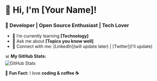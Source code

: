 # 👋 Hi, I'm [Your Name]!
### 🚀 Developer | Open Source Enthusiast | Tech Lover  

- 🌱 I’m currently learning **[Technology]**  
- 💬 Ask me about **[Topics you know well]**  
- 🔗 Connect with me: [LinkedIn](will update later) | [Twitter](I'll update)  

📊 **My GitHub Stats:**  
![GitHub Stats](https://github-readme-stats.vercel.app/api?username=ritikkumar352&show_icons=true&theme=dark)

🚀 **Fun Fact:** I love **coding & coffee ☕**  
